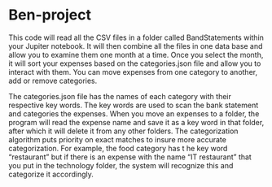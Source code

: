 # Ben-project
This code will read all the CSV files in a folder called BandStatements within your Jupiter notebook. It will then combine all the files in one data base and allow you to examine them one month at a time. Once you select the month, it will sort your expenses based on the categories.json file and allow you to interact with them. You can move expenses from one category to another, add or remove categories. 

The categories.json file has the names of each category with their respective key words. The key words are used to scan the bank statement and categories the expenses. When you move an expenses to a folder, the program will read the expense name and save it as a key word in that folder, after which it will delete it from any other folders. The categorization algorithm puts priority on exact matches to insure more accurate categorization. For example, the food category has t he key word “restaurant” but if there is an expense with the name “IT restaurant” that you put in the technology folder, the system will recognize this and categorize it accordingly. 
